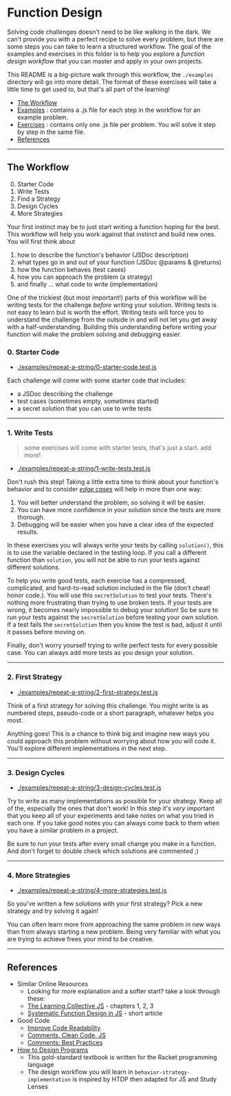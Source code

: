 # Function Design

Solving code challenges doesn't need to be like walking in the dark. We can't
provide you with a perfect recipe to solve every problem, but there are some
steps you can take to learn a structured workflow. The goal of the examples and
exercises in this folder is to help you explore a _function design workflow_
that you can master and apply in your own projects.

This README is a big-picture walk through this workflow, the `./examples`
directory will go into more detail. The format of these exercises will take a
little time to get used to, but that's all part of the learning!

- [The Workflow](#the-workflow)
- <a href='./examples?hyf' target='_blank'>Examples</a> : contains a .js file
  for each step in the workflow for an example problem.
- <a href='./exercises?hyf' target='_blank'>Exercises</a> : contains only one
  .js file per problem. You will solve it step by step in the same file.
- [References](#references)

---

## The Workflow

0. Starter Code
1. Write Tests
1. Find a Strategy
1. Design Cycles
1. More Strategies

Your first instinct may be to just start writing a function hoping for the best.
This workflow will help you work against that instinct and build new ones. You
will first think about

1. how to describe the function's behavior (JSDoc description)
2. what types go in and out of your function (JSDoc @params & @returns)
3. how the function behaves (test cases)
4. how you can approach the problem (a strategy)
5. and finally ... what code to write (implementation)

One of the trickiest (but most important!) parts of this workflow will be
writing tests for the challenge _before_ writing your solution. Writing tests is
not easy to learn but is worth the effort. Writing tests will force you to
understand the challenge from the outside in and will not let you get away with
a half-understanding. Building this understanding before writing your function
will make the problem solving and debugging easier.

### 0. Starter Code

- <a href='./examples/repeat-a-string/0-starter-code.test.js?study' target='_blank'>./examples/repeat-a-string/0-starter-code.test.js</a>

Each challenge will come with some starter code that includes:

- a JSDoc describing the challenge
- test cases (sometimes empty, sometimes started)
- a secret solution that you can use to write tests

---

### 1. Write Tests

> some exercises will come with starter tests, that's just a start. add more!

- <a href='./examples/repeat-a-string/1-write-tests.test.js?study' target='_blank'>./examples/repeat-a-string/1-write-tests.test.js</a>

Don't rush this step! Taking a little extra time to think about your function's
behavior and to consider
[_edge cases_](https://www.geeksforgeeks.org/dont-forget-edge-cases/) will help
in more than one way:

1. You will better understand the problem, so solving it will be easier.
2. You can have more confidence in your solution since the tests are more
   thorough.
3. Debugging will be easier when you have a clear idea of the expected results.

In these exercises you will always write your tests by calling `solution()`,
this is to use the variable declared in the testing loop. If you call a
different function than `solution`, you will not be able to run your tests
against different solutions.

To help you write good tests, each exercise has a compressed, complicated, and
hard-to-read solution included in the file (don't cheat! honor code.). You will
use this `secretSolution` to test your tests. There's nothing more frustrating
than trying to use broken tests. If your tests are wrong, it becomes nearly
impossible to debug your solution! So be sure to run your tests against the
`secretSolution` before testing your own solution. If a test fails the
`secretSolution` then you know the test is bad, adjust it until it passes before
moving on.

Finally, don't worry yourself trying to write perfect tests for every possible
case. You can always add more tests as you design your solution.

---

### 2. First Strategy

- <a href='./examples/repeat-a-string/2-first-strategy.test.js?study' target='_blank'>./examples/repeat-a-string/2-first-strategy.test.js</a>

Think of a first strategy for solving this challenge. You might write is as
numbered steps, pseudo-code or a short paragraph, whatever helps you most.

Anything goes! This is a chance to think big and imagine new ways you could
approach this problem without worrying about how you will code it. You'll
explore different implementations in the next step.

---

### 3. Design Cycles

- <a href='./examples/repeat-a-string/3-design-cycles.test.js?study' target='_blank'>./examples/repeat-a-string/3-design-cycles.test.js</a>

Try to write as many implementations as possible for your strategy. Keep all of
the, especially the ones that don't work! In this step it's _very_ important
that you keep all of your experiments and take notes on what you tried in each
one. If you take good notes you can always come back to them when you have a
similar problem in a project.

Be sure to run your tests after every small change you make in a function. And
don't forget to double check which solutions are commented ;)

---

### 4. More Strategies

- <a href='./examples/repeat-a-string/4-more-strategies.test.js?study' target='_blank'>./examples/repeat-a-string/4-more-strategies.test.js</a>

So you've written a few solutions with your first strategy? Pick a new strategy
and try solving it again!

You can often learn more from approaching the same problem in new ways than from
always starting a new problem. Being very familiar with what you are trying to
achieve frees your mind to be creative.

---

## References

- Similar Online Resources
  - Looking for more explanation and a softer start? take a look through these:
  - [The Learning Collective JS](http://tlcjs.org/index.html) - chapters 1, 2, 3
  - [Systematic Function Design in JS](https://wavded.com/post/htdp-functions/) -
    short article
- Good Code
  - [Improve Code Readability](https://dev.to/briwa/simple-ways-to-improve-code-readability-2n8c)
  - [Comments, Clean Code, JS](https://medium.com/better-programming/javascript-clean-code-comments-c926d5aae2cb)
  - [Comments: Best Practices](https://www.elegantthemes.com/blog/wordpress/how-to-comment-your-code-like-a-pro-best-practices-and-good-habits)
- [How to Design Programs](https://htdp.org/2019-02-24/part_preface.html)
  - This gold-standard textbook is written for the Racket programming language
  - The design workflow you will learn in `behavior-strategy-implementation` is
    inspired by HTDP then adapted for JS and Study Lenses
